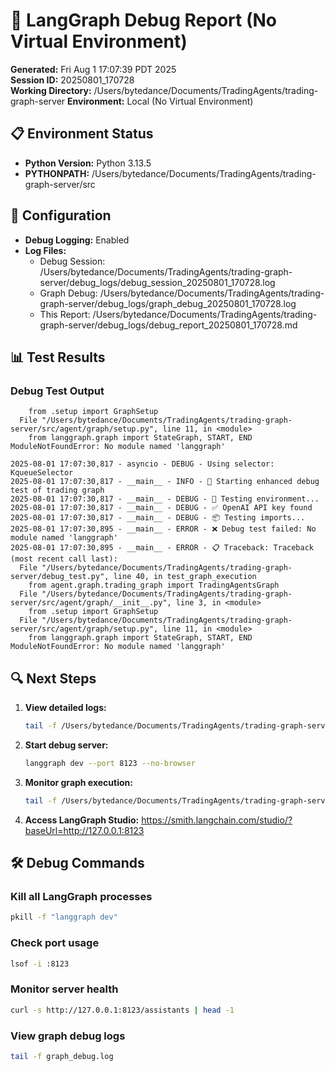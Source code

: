 # 🐛 LangGraph Debug Report (No Virtual Environment)

**Generated:** Fri Aug  1 17:07:39 PDT 2025  
**Session ID:** 20250801_170728  
**Working Directory:** /Users/bytedance/Documents/TradingAgents/trading-graph-server
**Environment:** Local (No Virtual Environment)

## 📋 Environment Status

- **Python Version:** Python 3.13.5
- **PYTHONPATH:** /Users/bytedance/Documents/TradingAgents/trading-graph-server/src

## 🔧 Configuration

- **Debug Logging:** Enabled
- **Log Files:**
  - Debug Session: /Users/bytedance/Documents/TradingAgents/trading-graph-server/debug_logs/debug_session_20250801_170728.log
  - Graph Debug: /Users/bytedance/Documents/TradingAgents/trading-graph-server/debug_logs/graph_debug_20250801_170728.log
  - This Report: /Users/bytedance/Documents/TradingAgents/trading-graph-server/debug_logs/debug_report_20250801_170728.md

## 📊 Test Results

### Debug Test Output
```
    from .setup import GraphSetup
  File "/Users/bytedance/Documents/TradingAgents/trading-graph-server/src/agent/graph/setup.py", line 11, in <module>
    from langgraph.graph import StateGraph, START, END
ModuleNotFoundError: No module named 'langgraph'

2025-08-01 17:07:30,817 - asyncio - DEBUG - Using selector: KqueueSelector
2025-08-01 17:07:30,817 - __main__ - INFO - 🚀 Starting enhanced debug test of trading graph
2025-08-01 17:07:30,817 - __main__ - DEBUG - 🔑 Testing environment...
2025-08-01 17:07:30,817 - __main__ - DEBUG - ✅ OpenAI API key found
2025-08-01 17:07:30,817 - __main__ - DEBUG - 📦 Testing imports...
2025-08-01 17:07:30,895 - __main__ - ERROR - ❌ Debug test failed: No module named 'langgraph'
2025-08-01 17:07:30,895 - __main__ - ERROR - 📋 Traceback: Traceback (most recent call last):
  File "/Users/bytedance/Documents/TradingAgents/trading-graph-server/debug_test.py", line 40, in test_graph_execution
    from agent.graph.trading_graph import TradingAgentsGraph
  File "/Users/bytedance/Documents/TradingAgents/trading-graph-server/src/agent/graph/__init__.py", line 3, in <module>
    from .setup import GraphSetup
  File "/Users/bytedance/Documents/TradingAgents/trading-graph-server/src/agent/graph/setup.py", line 11, in <module>
    from langgraph.graph import StateGraph, START, END
ModuleNotFoundError: No module named 'langgraph'

```

## 🔍 Next Steps

1. **View detailed logs:**
   ```bash
   tail -f /Users/bytedance/Documents/TradingAgents/trading-graph-server/debug_logs/debug_session_20250801_170728.log
   ```

2. **Start debug server:**
   ```bash
   langgraph dev --port 8123 --no-browser
   ```

3. **Monitor graph execution:**
   ```bash
   tail -f /Users/bytedance/Documents/TradingAgents/trading-graph-server/debug_logs/graph_debug_20250801_170728.log
   ```

4. **Access LangGraph Studio:**
   https://smith.langchain.com/studio/?baseUrl=http://127.0.0.1:8123

## 🛠️ Debug Commands

### Kill all LangGraph processes
```bash
pkill -f "langgraph dev"
```

### Check port usage
```bash
lsof -i :8123
```

### Monitor server health
```bash
curl -s http://127.0.0.1:8123/assistants | head -1
```

### View graph debug logs
```bash
tail -f graph_debug.log
```

